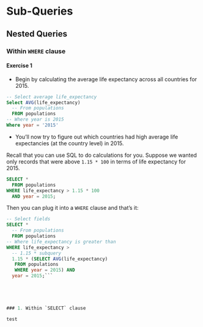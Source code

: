 Sub-Queries
================

## Nested Queries

### Within `WHERE` clause

#### Exercise 1

  - Begin by calculating the average life expectancy across all
    countries for 2015.

<!-- end list -->

``` sql
-- Select average life_expectancy
Select AVG(life_expectancy)
  -- From populations
  FROM populations
-- Where year is 2015
Where year = '2015'
```

  - You’ll now try to figure out which countries had high average life
    expectancies (at the country level) in 2015.

Recall that you can use SQL to do calculations for you. Suppose we
wanted only records that were above `1.15 * 100` in terms of life
expectancy for 2015.

``` sql
SELECT *
  FROM populations
WHERE life_expectancy > 1.15 * 100
  AND year = 2015;
```

Then you can plug it into a `WHERE` clause and that’s it:

```` sql
-- Select fields
SELECT *
  -- From populations
  FROM populations
-- Where life_expectancy is greater than
WHERE life_expectancy >
  -- 1.15 * subquery
  1.15 * (SELECT AVG(life_expectancy)
   FROM populations
   WHERE year = 2015) AND
  year = 2015;```





### 1. Within `SELECT` clause

test
````
